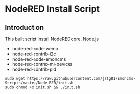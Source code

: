 # NodeRED Install Script
## Introduction
This built script install NodeRED core, Node.js

- node-red-node-wemo
- node-red-contrib-i2c
- node-red-node-emoncms
- node-red-contrib-mi-devices
- node-red-contrib-pid

```shell
sudo wget https://raw.githubusercontent.com/jatg81/Emoncms-Scripts/master/Node-RED/init.sh
sudo chmod +x init.sh && ./init.sh
```
